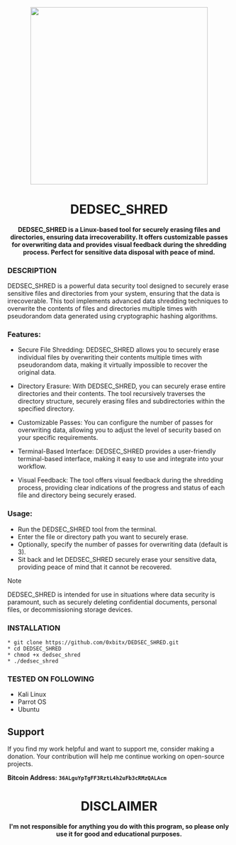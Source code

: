 
<p align="center">
<img src="https://media0.giphy.com/media/v1.Y2lkPTc5MGI3NjExMnZjcTN6dDBreXRucW8zNTRrbmU4c3doa2J0ejZhNGxndHd2b3A1dyZlcD12MV9pbnRlcm5hbF9naWZfYnlfaWQmY3Q9Zw/bi6RQ5x3tqoSI/giphy.gif", width="400", height="400">
</p>

<h1 align="center"> DEDSEC_SHRED </h1>
<h4 align="center">DEDSEC_SHRED is a Linux-based tool for securely erasing files and directories, ensuring data irrecoverability. It offers customizable passes for overwriting data and provides visual feedback during the shredding process. Perfect for sensitive data disposal with peace of mind.</h4>


### DESCRIPTION

DEDSEC_SHRED is a powerful data security tool designed to securely erase sensitive files and directories from your system, ensuring that the data is irrecoverable. This tool implements advanced data shredding techniques to overwrite the contents of files and directories multiple times with pseudorandom data generated using cryptographic hashing algorithms.


### Features:

   * Secure File Shredding: DEDSEC_SHRED allows you to securely erase individual files by overwriting their contents multiple times with pseudorandom data, making it virtually impossible to recover the original data.
    
   * Directory Erasure: With DEDSEC_SHRED, you can securely erase entire directories and their contents. The tool recursively traverses the directory structure, securely erasing files and subdirectories within the specified directory.
    
   * Customizable Passes: You can configure the number of passes for overwriting data, allowing you to adjust the level of security based on your specific requirements.
    
   * Terminal-Based Interface: DEDSEC_SHRED provides a user-friendly terminal-based interface, making it easy to use and integrate into your workflow.
    
   * Visual Feedback: The tool offers visual feedback during the shredding process, providing clear indications of the progress and status of each file and directory being securely erased.

### Usage:

   * Run the DEDSEC_SHRED tool from the terminal.
   * Enter the file or directory path you want to securely erase.
   * Optionally, specify the number of passes for overwriting data (default is 3).
   * Sit back and let DEDSEC_SHRED securely erase your sensitive data, providing peace of mind that it cannot be recovered.

> [!NOTE]
> DEDSEC_SHRED is intended for use in situations where data security is paramount, such as securely deleting confidential documents, personal files, or decommissioning storage devices.

### INSTALLATION
    * git clone https://github.com/0xbitx/DEDSEC_SHRED.git
    * cd DEDSEC_SHRED
    * chmod +x dedsec_shred
    * ./dedsec_shred

### TESTED ON FOLLOWING
* Kali Linux 
* Parrot OS 
* Ubuntu

## Support

If you find my work helpful and want to support me, consider making a donation. Your contribution will help me continue working on open-source projects.

**Bitcoin Address: `36ALguYpTgFF3RztL4h2uFb3cRMzQALAcm`**
   
<h1 align="center"> DISCLAIMER </h1>

<h4 align="center">I'm not responsible for anything you do with this program, so please only use it for good and educational purposes. </h4>

